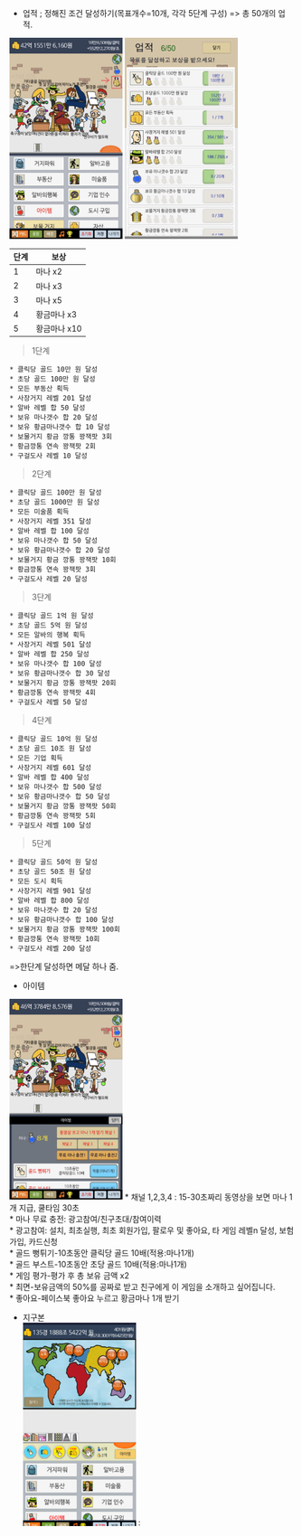 * 업적 
 	; 정해진 조건 달성하기(목표개수=10개, 각각 5단계 구성)
	 => 총 50개의 업적. 

<img src="메달모양인터페이스.jpg" width="200"></img>
<img src="업적.png" width="200"></img>


| 단계 | 보상 |
|------|------|
| 1    | 마나 x2   |
| 2    | 마나 x3     |
| 3    | 마나 x5     |
| 4    | 황금마나 x3     |
| 5    | 황금마나 x10    |

  > 1단계

	* 클릭당 골드 10만 원 달성
	* 초당 골드 100만 원 달성
	* 모든 부동산 획득
	* 사장거지 레벨 201 달성
	* 알바 레벨 합 50 달성
	* 보유 마나갯수 합 20 달성
	* 보유 황금마나갯수 합 10 달성
 	* 보물거지 황금 깡통 꽝잭팟 3회
	* 황금깡통 연속 꽝잭팟 2회
	* 구걸도사 레벨 10 달성
 
 > 2단계

	* 클릭당 골드 100만 원 달성
	* 초당 골드 1000만 원 달성
	* 모든 미술품 획득
	* 사장거지 레벨 351 달성
	* 알바 레벨 합 100 달성
	* 보유 마나갯수 합 50 달성
	* 보유 황금마나갯수 합 20 달성
 	* 보물거지 황금 깡통 꽝잭팟 10회
	* 황금깡통 연속 꽝잭팟 3회
	* 구걸도사 레벨 20 달성

> 3단계

	* 클릭당 골드 1억 원 달성
	* 초당 골드 5억 원 달성
	* 모든 알바의 행복 획득
	* 사장거지 레벨 501 달성
	* 알바 레벨 합 250 달성
	* 보유 마나갯수 합 100 달성
	* 보유 황금마나갯수 합 30 달성
 	* 보물거지 황금 깡통 꽝잭팟 20회
	* 황금깡통 연속 꽝잭팟 4회
	* 구걸도사 레벨 50 달성

> 4단계

	* 클릭당 골드 10억 원 달성
	* 초당 골드 10조 원 달성
	* 모든 기업 획득
	* 사장거지 레벨 601 달성
	* 알바 레벨 합 400 달성
	* 보유 마나갯수 합 500 달성
	* 보유 황금마나갯수 합 50 달성
 	* 보물거지 황금 깡통 꽝잭팟 50회
	* 황금깡통 연속 꽝잭팟 5회
	* 구걸도사 레벨 100 달성

> 5단계

	* 클릭당 골드 50억 원 달성
	* 초당 골드 50조 원 달성
	* 모든 도시 획득
	* 사장거지 레벨 901 달성
	* 알바 레벨 합 800 달성
	* 보유 마나갯수 합 20 달성
	* 보유 황금마나갯수 합 100 달성
 	* 보물거지 황금 깡통 꽝잭팟 100회
	* 황금깡통 연속 꽝잭팟 10회
	* 구걸도사 레벨 200 달성

=>한단계 달성하면 메달 하나 줌.


* 아이템<br>

<img src="물약모양인터페이스(아이템).jpg" width="200"></img>
	* 채널 1,2,3,4 : 15-30초짜리 동영상을 보면 마나 1개 지급, 	쿨타임 30초<br>
	* 마나 무료 충전: 광고참여/친구초대/참여이력<br>
	* 광고참여: 설치, 최초실행, 최초 회원가입, 팔로우 및 좋아요, 타 게임 레벨n 달성, 보험가입, 카드신청<br>
	* 골드 뻥튀기-10초동안 클릭당 골드 10배(적용:마나1개)<br>
	* 골드 부스트-10초동안 초당 골드 10배(적용:마나1개)<br>
	* 게임 평가-평가 후 총 보유 금액 x2<br>
	* 최면-보유금액의 50%를 공짜로 받고 친구에게 이 게임을 소개하고 싶어집니다.<br>
	* 좋아요-페이스북 좋아요 누르고 황금마나 1개 받기 <br>
 
 * 지구본<br>
<img src="지구본.png" width="200"></img>
	: 
